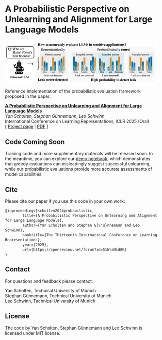 # A Probabilistic Perspective on Unlearning and Alignment for Large Language Models

<img src="./logo.png">

Reference implementation of the probabilistic evaluation framework proposed in the paper:

**<a href='https://openreview.net/pdf?id=51WraMid8K'>A Probabilistic Perspective on Unlearning and Alignment for Large Language Models</a>**<br>
*Yan Scholten, Stephan Günnemann, Leo Schwinn*<br>
International Conference on Learning Representations, ICLR 2025 (Oral)<br>
[ <a href='https://www.cs.cit.tum.de/daml/probabilistic-unlearning/'>Project page</a> | <a href='https://openreview.net/pdf?id=51WraMid8K'>PDF</a> ]

## Code Coming Soon

Training code and more supplementary materials will be released soon. In the meantime, you can explore our [demo notebook](sampling-demo.ipynb), which demonstrates that greedy evaluations can misleadingly suggest successful unlearning, while our probabilistic evaluations provide more accurate assessments of model capabilities.

## Cite
Please cite our paper if you use this code in your own work:

```
@inproceedings{scholten2024probabilistic,
        title={A Probabilistic Perspective on Unlearning and Alignment for Large Language Models},
        author={Yan Scholten and Stephan G{\"u}nnemann and Leo Schwinn},
        booktitle={The Thirteenth International Conference on Learning Representations},
        year={2025},
        url={https://openreview.net/forum?id=51WraMid8K}
}
```

## Contact

For questions and feedback please contact:

Yan Scholten, Technical University of Munich<br>
Stephan Günnemann, Technical University of Munich<br>
Leo Schwinn, Technical University of Munich

## License

The code by Yan Scholten, Stephan Günnemann and Leo Schwinn is licensed under MIT license.
